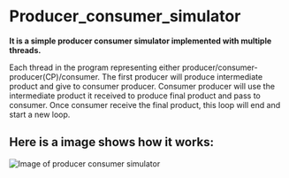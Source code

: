 # Producer_consumer_simulator
**It is a simple producer consumer simulator implemented with multiple threads.**

Each thread in the program representing either producer/consumer-producer(CP)/consumer.
The first producer will produce intermediate product and give to consumer producer.
Consumer producer will use the intermediate product it received to produce final product and pass to consumer.
Once consumer receive the final product, this loop will end and start a new loop.

## Here is a image shows how it works:
![Image of producer consumer simulator](https://github.com/wrk226/Producer_consumer_simulator/blob/master/illustrate.png)

